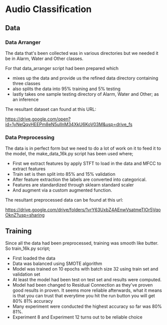 # Audio Classification

## Data 

### Data Arranger

The data that's been collected was in various directories but we needed it be in Alarm, Water and Other classes.

For that data_arranger script had been prepared which

- mixes up the data and provide us the refined data directory containing three classes
- also splits the data into 95% training and 5% testing
- lastly takes one sample testing directory of Alarm, Water and Other; as an inference

The resultant dataset can found at this URL:

https://drive.google.com/open?id=1yNeQqvHEEPm8eN5ullnM34XkU6KoV03M&usp=drive_fs

### Data Preprocessing

The data is in perfect form but we need to do a lot of work on it to feed it to the model, the make_data_16k.py script has been used where;

- First we extract features by apply STFT to load in the data and MFCC to extract features
- Train set is then split into 85% and 15% validation
- After feature extraction the labels are converted into categorical.
- Features are standardized through sklearn standard scaler
- And augment via a custom augmented function.

The resultant preprocessed data can be found at this url:

https://drive.google.com/drive/folders/1vrY63UxbZ4AEnwVsatmeTlOr5VqoOknZ?usp=sharing

## Training

Since all the data had been preprocessed, training was smooth like butter. So train_16k.py script;

- First loaded the data
- Data was balanced using SMOTE algorithm
- Model was trained on 10 epochs with batch size 32 using train set and validation set
- At least the model had been test on test set and results were computed.
- Model had been changed to Residual Connection as they've proven good results in proven. It seems more reliable afterwards, what it means is that you can trust that everytime you hit the run button you will get 80% 81% accuracy
- Many experiment were conducted the highest accuracy so far was 80% 81%.
- Experiment 8 and Experiment 12 turns out to be reliable choice

